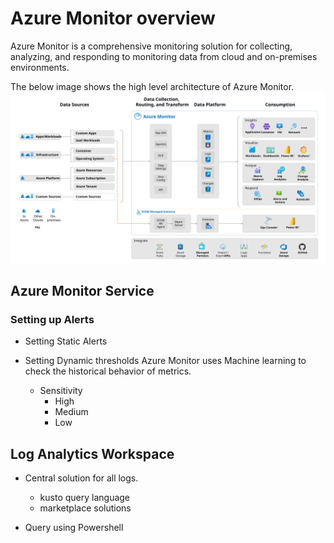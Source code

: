 # Azure Monitor overview
Azure Monitor is a comprehensive monitoring solution for collecting, analyzing, and responding to monitoring data from cloud and on-premises environments.

The below image shows the high level architecture of Azure Monitor.
![Azure CLI Documentation](./images/overview.svg)


## Azure Monitor Service
### Setting up Alerts
- Setting Static Alerts
- Setting Dynamic thresholds
    Azure Monitor uses Machine learning to check the historical behavior of metrics.

    - Sensitivity
        - High
        - Medium
        - Low

## Log Analytics Workspace
- Central solution for all logs.
    - kusto query language
    - marketplace solutions

- Query using Powershell


